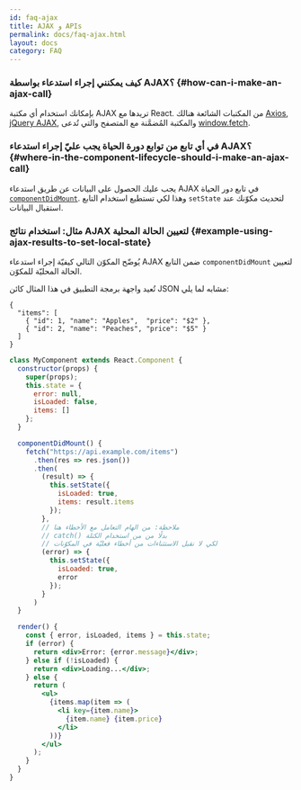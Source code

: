 ```yaml
---
id: faq-ajax
title: AJAX و APIs
permalink: docs/faq-ajax.html
layout: docs
category: FAQ
---
```

 
### كيف يمكنني إجراء استدعاء بواسطة AJAX؟ {#how-can-i-make-an-ajax-call}

بإمكانك استخدام أي مكتبة AJAX تريدها مع React. من المكتبات الشائعة هنالك [Axios](https://github.com/axios/axios), [jQuery AJAX](https://api.jquery.com/jQuery.ajax/), والمكتبة المُضمَّنة مع المتصفح والتي تُدعى [window.fetch](https://developer.mozilla.org/en-US/docs/Web/API/Fetch_API).

### في أي تابع من توابع دورة الحياة يجب عليّ إجراء استدعاء AJAX؟ {#where-in-the-component-lifecycle-should-i-make-an-ajax-call}

يجب عليك الحصول على البيانات عن طريق استدعاء AJAX في تابع دور الحياة [`componentDidMount`](/docs/react-component.html#mounting).  وهذا لكي تستطيع استخدام التابع  `setState` لتحديث مكوّنك عند استقبال البيانات.

### مثال: استخدام نتائج AJAX لتعيين الحالة المحلية {#example-using-ajax-results-to-set-local-state}

يُوضّح المكوّن التالي كيفيّة إجراء استدعاء AJAX ضمن التابع `componentDidMount` لتعيين الحالة المحليّة للمكوّن. 

تُعيد واجهة برمجة التطبيق في هذا المثال كائن JSON مشابه لما يلي:

```
{
  "items": [
    { "id": 1, "name": "Apples",  "price": "$2" },
    { "id": 2, "name": "Peaches", "price": "$5" }
  ] 
}
```

```jsx
class MyComponent extends React.Component {
  constructor(props) {
    super(props);
    this.state = {
      error: null,
      isLoaded: false,
      items: []
    };
  }

  componentDidMount() {
    fetch("https://api.example.com/items")
      .then(res => res.json())
      .then(
        (result) => {
          this.setState({
            isLoaded: true,
            items: result.items
          });
        },
       	// ملاحظة: من الهام التعامل مع الأخطاء هنا
        // catch() بدلًا من من استخدام الكتلة 
        // لكي لا نقبل الاستثناءات من أخطاء فعليّة في المكوّنات
        (error) => {
          this.setState({
            isLoaded: true,
            error
          });
        }
      )
  }

  render() {
    const { error, isLoaded, items } = this.state;
    if (error) {
      return <div>Error: {error.message}</div>;
    } else if (!isLoaded) {
      return <div>Loading...</div>;
    } else {
      return (
        <ul>
          {items.map(item => (
            <li key={item.name}>
              {item.name} {item.price}
            </li>
          ))}
        </ul>
      );
    }
  }
}
```
